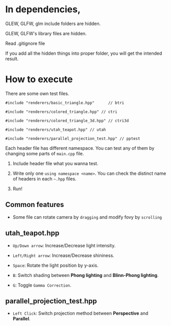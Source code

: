 # In dependencies,

GLEW, GLFW, glm include folders are hidden.

GLEW, GLFW's library files are hidden.

Read .gitignore file

If you add all the hidden things into proper folder, you will get the intended result.

# How to execute

There are some own test files.

`#include "renderers/basic_triangle.hpp"      // btri`

`#include "renderers/colored_triangle.hpp" // ctri`

`#include "renderers/colored_triangle_3d.hpp" // ctri3d`

`#include "renderers/utah_teapot.hpp" // utah`

`#include "renderers/parallel_projection_test.hpp" // pptest`

Each header file has different namespace. You can test any of them by changing some parts of `main.cpp` file.

1. Include header file what you wanna test.

2. Write only one `using namespace <name>`. You can check the distinct name of headers in each `~.hpp` files.

3. Run!

## Common features

- Some file can rotate camera by `dragging` and modify fovy by `scrolling`

## utah_teapot.hpp

- `Up/Down arrow`: Increase/Decrease light intensity.

- `Left/Right arrow`: Increase/Decrease shininess.

- `Space`: Rotate the light position by y-axis.

- `B`: Switch shading between **Phong lighting** and **Blinn-Phong lighting**.

- `G`: Toggle `Gamma Correction`.

## parallel_projection_test.hpp

- `Left Click`: Switch projection method between **Perspective** and **Parallel**.
